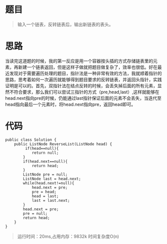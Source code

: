 # 题目
>输入一个链表，反转链表后，输出新链表的表头。
# 思路
当读完这道题的时候，我的第一反应是用一个容器按头插的方式存储链表里的元素，再新建一个链表返回，但是这样子做就把题目做复杂了，效率也很低。好在最近发现对于需要遍历处理的题目，指针法是一种非常有效的方法，我就顺着指针的思路，思考着如何一次遍历就能够得到题目要求的反转链表，并返回头指针，实践证明是可以的。首先，双指针法在结点反转的时候，会丢失掉后面的所有元素，显然不符合要求，那么我们可以尝试三指针的方式（pre,head,last）,这样就能够在head.next指向pre的时候，仍能通过last指针保证后面的元素不会丢失，当迭代至head指向最后一个元素时，将head.next指向pre，返回head即可。
# 代码
```
public class Solution {    
    public ListNode ReverseList(ListNode head) {
         if(head==null){
            return null;
        }
        if(head.next==null){
            return head;
        }
        ListNode pre = null;
        ListNode last = head.next;
        while(head.next!=null){
            head.next = pre;
            pre = head;
            head = last;
            last = last.next;
        }
        head.next = pre;
        pre = null;
        return head;
    }
}
```
>运行时间：20ms,占用内存：9832k 时间复杂度O(n)
